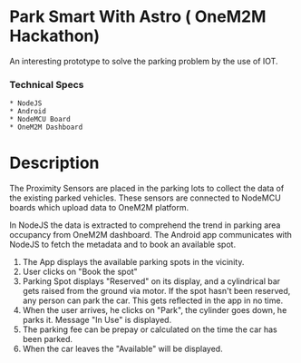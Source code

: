 # Park Smart With Astro ( OneM2M Hackathon)

An interesting prototype to solve the parking problem by the use of IOT.  

### Technical Specs
    * NodeJS
    * Android
    * NodeMCU Board
    * OneM2M Dashboard

# Description

The Proximity Sensors are placed in the parking lots to collect the data of the existing parked vehicles. These sensors are connected to NodeMCU boards which upload data to OneM2M platform. 

In NodeJS the data is extracted to comprehend the trend in parking area occupancy from OneM2M dashboard. 
The Android app communicates with NodeJS to fetch the metadata and to book an available spot.

1) The App displays the available parking spots in the vicinity. 
2) User clicks on "Book the spot"
3) Parking Spot displays "Reserved" on its display, and a cylindrical bar gets raised from the ground via motor. If the spot hasn't been reserved, any person can park the car. This gets reflected in the app in no time.
4) When the user arrives, he clicks on "Park", the cylinder goes down, he parks it. Message "In Use" is displayed.
5) The parking fee can be prepay or calculated on the time the car has been parked.
6) When the car leaves the "Available" will be displayed. 
